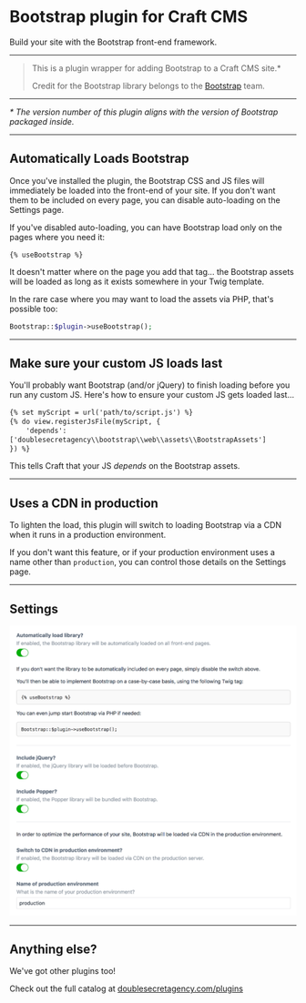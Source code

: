 Bootstrap plugin for Craft CMS
==============================

Build your site with the Bootstrap front-end framework.

***

>This is a plugin wrapper for adding Bootstrap to a Craft CMS site.*
>
>Credit for the Bootstrap library belongs to the [Bootstrap](https://getbootstrap.com/) team.

***

_* The version number of this plugin aligns with the version of Bootstrap packaged inside._

***

## Automatically Loads Bootstrap

Once you've installed the plugin, the Bootstrap CSS and JS files will immediately be loaded into the front-end of your site. If you don't want them to be included on every page, you can disable auto-loading on the Settings page.

If you've disabled auto-loading, you can have Bootstrap load only on the pages where you need it:

```twig
{% useBootstrap %}
```

It doesn't matter where on the page you add that tag... the Bootstrap assets will be loaded as long as it exists somewhere in your Twig template.

In the rare case where you may want to load the assets via PHP, that's possible too:

```php
Bootstrap::$plugin->useBootstrap();
```

***

## Make sure your custom JS loads last

You'll probably want Bootstrap (and/or jQuery) to finish loading before you run any custom JS. Here's how to ensure your custom JS gets loaded last...

```twig
{% set myScript = url('path/to/script.js') %}
{% do view.registerJsFile(myScript, {
    'depends': ['doublesecretagency\\bootstrap\\web\\assets\\BootstrapAssets']
}) %}
```

This tells Craft that your JS _depends_ on the Bootstrap assets.

***

## Uses a CDN in production

To lighten the load, this plugin will switch to loading Bootstrap via a CDN when it runs in a production environment.

If you don't want this feature, or if your production environment uses a name other than `production`, you can control those details on the Settings page.

***

## Settings

![](src/resources/img/example-settings.png)

***

## Anything else?

We've got other plugins too!

Check out the full catalog at [doublesecretagency.com/plugins](https://www.doublesecretagency.com/plugins)
